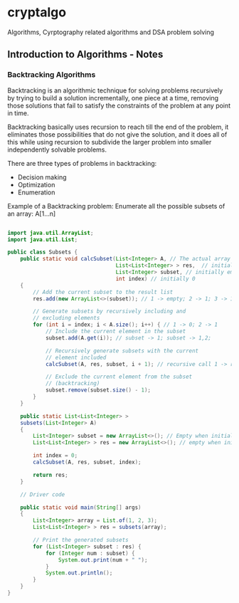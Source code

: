 # cryptalgo
Algorithms, Cyrptography related algorithms and DSA problem solving

## Introduction to Algorithms - Notes ##

### Backtracking Algorithms ###
Backtracking is an algorithmic technique for solving problems recursively by trying to build a solution incrementally, one piece at a time, removing those solutions that fail to satisfy the constraints of the problem at any point in time.

Backtracking basically uses recursion to reach till the end of the problem, it eliminates those possibilities that do not give the solution, and it does all of this while using recursion to subdivide the larger problem into smaller independently solvable problems. 

There are three types of problems in backtracking: 
- Decision making
- Optimization
- Enumeration

Example of a Backtracking problem: 
    Enumerate all the possible subsets of an array: A[1...n]
```java

import java.util.ArrayList;
import java.util.List;

public class Subsets {
    public static void calcSubset(List<Integer> A, // The actual array to be acted upon
                                  List<List<Integer> > res,  // initially empty
                                  List<Integer> subset, // initially empty
                                  int index) // initially 0
    {
        // Add the current subset to the result list
        res.add(new ArrayList<>(subset)); // 1 -> empty; 2 -> 1; 3 -> 1,2

        // Generate subsets by recursively including and
        // excluding elements
        for (int i = index; i < A.size(); i++) { // 1 -> 0; 2 -> 1
            // Include the current element in the subset
            subset.add(A.get(i)); // subset -> 1; subset -> 1,2;

            // Recursively generate subsets with the current
            // element included
            calcSubset(A, res, subset, i + 1); // recursive call 1 -> res -> {}; subset -> 1; i = 0;; recursive call 2 -> res -> {}, {1}; subset -> 1,2;;

            // Exclude the current element from the subset
            // (backtracking)
            subset.remove(subset.size() - 1);
        }
    }

    public static List<List<Integer> >
    subsets(List<Integer> A)
    {
        List<Integer> subset = new ArrayList<>(); // Empty when initialized
        List<List<Integer> > res = new ArrayList<>(); // empty when initialized

        int index = 0;
        calcSubset(A, res, subset, index);

        return res;
    }

    // Driver code

    public static void main(String[] args)
    {
        List<Integer> array = List.of(1, 2, 3);
        List<List<Integer> > res = subsets(array);

        // Print the generated subsets
        for (List<Integer> subset : res) {
            for (Integer num : subset) {
                System.out.print(num + " ");
            }
            System.out.println();
        }
    }
}

```
